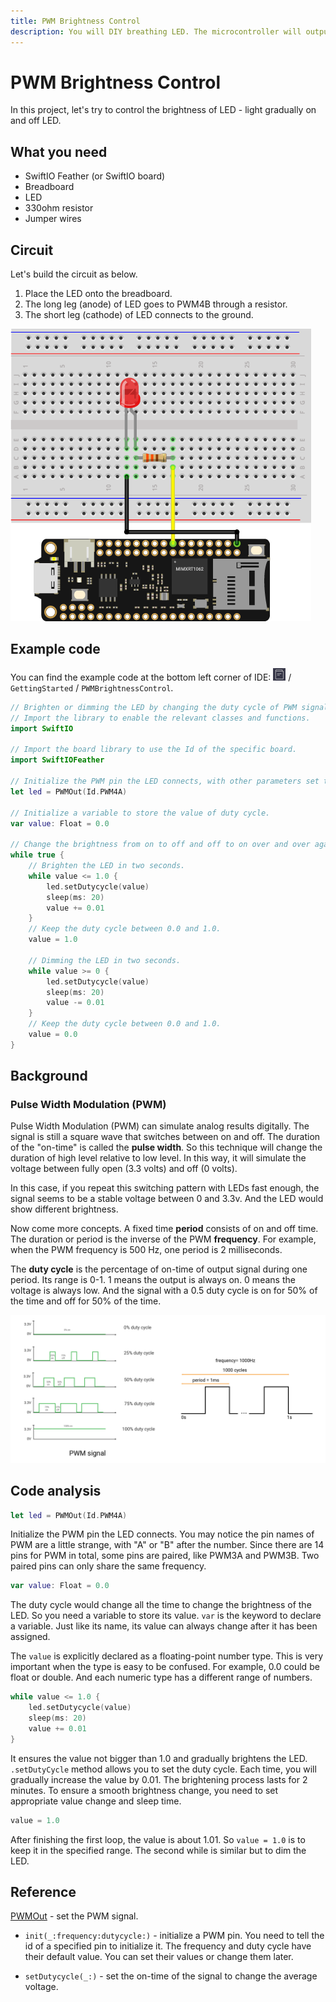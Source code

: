 ```yaml
---
title: PWM Brightness Control
description: You will DIY breathing LED. The microcontroller will output PWM signals to make the LED brighter or dimmer.
---
```


# PWM Brightness Control

In this project, let's try to control the brightness of LED - light gradually on and off LED. 

## What you need

- SwiftIO Feather (or SwiftIO board)
- Breadboard
- LED
- 330ohm resistor
- Jumper wires

## Circuit

Let's build the circuit as below.

1. Place the LED onto the breadboard.
2. The long leg (anode) of LED goes to PWM4B through a resistor.
3. The short leg (cathode) of LED connects to the ground.

![](img/PWMBrightness.png)


## Example code

You can find the example code at the bottom left corner of IDE: ![](img/example.png) / `GettingStarted` / `PWMBrightnessControl`.

```swift
// Brighten or dimming the LED by changing the duty cycle of PWM signal.
// Import the library to enable the relevant classes and functions.
import SwiftIO

// Import the board library to use the Id of the specific board.
import SwiftIOFeather

// Initialize the PWM pin the LED connects, with other parameters set to default.
let led = PWMOut(Id.PWM4A)

// Initialize a variable to store the value of duty cycle.
var value: Float = 0.0

// Change the brightness from on to off and off to on over and over again.
while true {
    // Brighten the LED in two seconds.
    while value <= 1.0 {
        led.setDutycycle(value)
        sleep(ms: 20)
        value += 0.01
    }
    // Keep the duty cycle between 0.0 and 1.0.
    value = 1.0

    // Dimming the LED in two seconds.
    while value >= 0 {
        led.setDutycycle(value)
        sleep(ms: 20)
        value -= 0.01
    }
    // Keep the duty cycle between 0.0 and 1.0.
    value = 0.0
}
```

## Background

### Pulse Width Modulation (PWM)

Pulse Width Modulation (PWM) can simulate analog results digitally. The signal is still a square wave that switches between on and off. The duration of the "on-time" is called the **pulse width**. So this technique will change the duration of high level relative to low level. In this way, it will simulate the voltage between fully open (3.3 volts) and off (0 volts).  

In this case, if you repeat this switching pattern with LEDs fast enough, the signal seems to be a stable voltage between 0 and 3.3v. And the LED would show different brightness.

Now come more concepts. A fixed time **period** consists of on and off time. The duration or period is the inverse of the PWM **frequency**. For example, when the PWM frequency is 500 Hz, one period is 2 milliseconds.

The **duty cycle** is the percentage of on-time of output signal during one period. Its range is 0-1. 1 means the output is always on. 0 means the voltage is always low. And the signal with a 0.5 duty cycle is on for 50% of the time and off for 50% of the time.

![](img/PWMSignal.png)

## Code analysis

```swift
let led = PWMOut(Id.PWM4A)
```
Initialize the PWM pin the LED connects. You may notice the pin names of PWM are a little strange, with "A" or "B" after the number. Since there are 14 pins for PWM in total, some pins are paired, like PWM3A and PWM3B. Two paired pins can only share the same frequency.

```swift
var value: Float = 0.0
```
The duty cycle would change all the time to change the brightness of the LED. So you need a variable to store its value. `var` is the keyword to declare a variable. Just like its name, its value can always change after it has been assigned. 

The `value` is explicitly declared as a floating-point number type. This is very important when the type is easy to be confused. For example, 0.0 could be float or double. And each numeric type has a different range of numbers. 

```swift
while value <= 1.0 {
    led.setDutycycle(value)
    sleep(ms: 20)
    value += 0.01
}
```

It ensures the value not bigger than 1.0 and gradually brightens the LED. `.setDutyCycle` method allows you to set the duty cycle. Each time, you will gradually increase the value by 0.01. The brightening process lasts for 2 minutes. To ensure a smooth brightness change, you need to set appropriate value change and sleep time. 

```swift
value = 1.0
```
After finishing the first loop, the value is about 1.01. So `value = 1.0` is to keep it in the specified range.  The second while is similar but to dim the LED. 

## Reference

[PWMOut](https://swiftioapi.madmachine.io/Classes/PWMOut.html) - set the PWM signal.

- `init(_:frequency:dutycycle:)` - initialize a PWM pin. You need to tell the id of a specified pin to initialize it. The frequency and duty cycle have their default value. You can set their values or change them later.

- `setDutycycle(_:)` - set the on-time of the signal to change the average voltage.